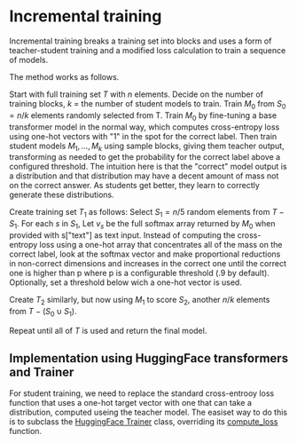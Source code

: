 # Incremental training

Incremental training breaks a training set into blocks and uses a form of teacher-student training and a modified loss calculation to train a sequence of models.

The method works as follows.

Start with full training set $T$ with $n$ elements. Decide on the number of training blocks, $k$ = the number of student models to train.
Train $M_0$ from $S_0 = n/k$ elements randomly selected from T.  Train $M_0$ by fine-tuning a base transformer model in the normal way, which computes cross-entropy loss using one-hot vectors with "1" in the spot for the correct label.  Then train student models $M_1, ..., M_k$ using sample blocks, giving them teacher output, transforming as needed to get the probability for the correct label above a configured threshold.  The intuition here is that the "correct" model output is a distribution and that distribution may have a decent amount of mass not on the correct answer.  As students get better, they learn to correctly generate these distributions.

Create training set $T_1$ as follows:
Select $S_1 = n/5$ random elements from $T - S_1$. For each $s$ in $S_1$,
Let $v_s$ be the full softmax array returned by $M_0$ when provided with s["text"] as text input.
Instead of computing the cross-entropy loss using a one-hot array that concentrates all of the mass on the correct label, look at the softmax vector and make proportional reductions in non-correct dimensions and increases in the correct one until the correct one is higher than p where p is a configurable threshold (.9 by default).  Optionally, set a threshold below wich a one-hot vector is used.

Create $T_2$ similarly, but now using $M_1$ to score $S_2$, another $n/k$ elements from $T - (S_0 \cup S_1)$.

Repeat until all of $T$ is used and return the final model.

## Implementation using HuggingFace transformers and Trainer
For student training, we need to replace the standard cross-entrooy loss function that uses a one-hot target vector with one that can take a distribution, computed useing the teacher model.  The easiset way to do this is to subclass the [HuggingFace Trainer](https://huggingface.co/docs/transformers/v4.34.1/en/main_classes/trainer#trainer) class, overriding its [compute_loss](https://github.com/huggingface/transformers/blob/v4.34.1/src/transformers/trainer.py#L2791) function.
